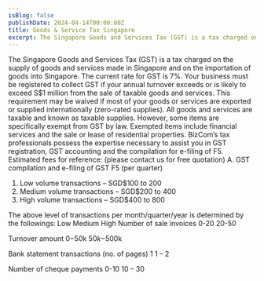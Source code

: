 ```yaml
---
isBlog: false
publishDate: 2024-04-14T00:00:00Z
title: Goods & Service Tax Singapore
excerpt: The Singapore Goods and Services Tax (GST) is a tax charged on the supply of goods and services made in Singapore and on the importation of goods into Singapore. The current rate for GST is 7%.
---
```


The Singapore Goods and Services Tax (GST) is a tax charged on the supply of goods and services made in Singapore and on the importation of goods into Singapore. The current rate for GST is 7%.
Your business must be registered to collect GST if your annual turnover exceeds or is likely to exceed S$1 million from the sale of taxable goods and services. This requirement may be waived if most of your goods or services are exported or supplied internationally (zero-rated supplies).
All goods and services are taxable and known as taxable supplies. However, some items are specifically exempt from GST by law. Exempted items include financial services and the sale or lease of residential properties.
BizCom’s tax professionals possess the expertise necessary to assist you in GST registration, GST accounting and the compilation for e-filing of F5.
Estimated fees for reference: (please contact us for free quotation)
A. GST compilation and e-filing of GST F5 (per quarter)
1. Low volume transactions – SGD$100 to 200
2. Medium volume transactions – SGD$200 to 400
3. High volume transactions – SGD$400 to 800

The above level of transactions per month/quarter/year is determined by the followings:
Low
Medium
High
Number of sale invoices
0-20
20-50

Turnover amount
$0-$50k
$50k-$500k

Bank statement transactions (no. of pages)
1
1 – 2

Number of cheque payments
0-10
10 – 30
